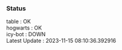 ### Status


table : OK  
hogwarts : OK  
icy-bot : DOWN  
Latest Update : 2023-11-15 08:10:36.392916

